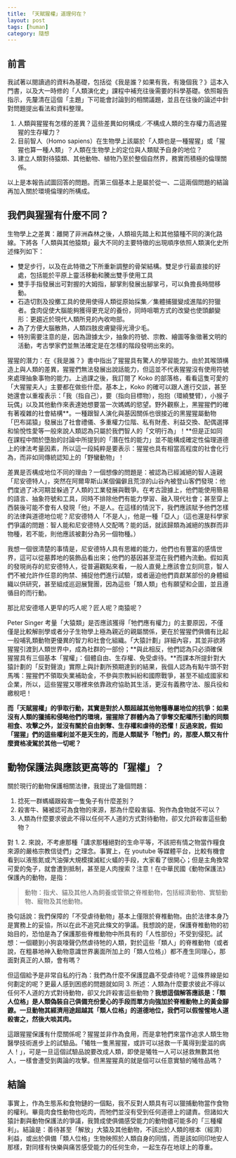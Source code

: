 ```yaml
---
title: 「天賦猩權」道理何在？
layout: post
tags: [human]
category: 隨想
---
```

## 前言
我試著以閱讀過的資料為基礎，包括從《我是誰？如果有我，有幾個我？》這本入門書，以及大一時修的「人類演化史」課程中補充往後需要的科學基礎。依照報告指示，先釐清在這個「主題」下可能會討論到的相關議題，並且在往後的論述中針對問題提出看法和資料整理。

1. 人類與猩猩有怎樣的差異？這些差異如何構成／不構成人類的生存權力高過猩猩的生存權力？
2. 目前智人（Homo sapiens）在生物學上該屬於「人類也是一種猩猩」或「猩猩也算一種人類」？人類在生物學上的定位與人類賦予自身的地位？
3. 建立人類對待猿類、其他動物、植物乃至於整個自然界，務實而積極的倫理關係。

以上是本報告試圖回答的問題。而第三個基本上是屬於從一、二這兩個問題的結論再加入關於環境倫理的所構成。

## 我們與猩猩有什麼不同？
生物學上之差異：離開了非洲森林之後，人類祖先踏上和其他猿種不同的演化路線。下將各「人類與其他猿類」最大不同的主要特徵的出現順序依照人類演化史所述條列如下：

- 雙足步行，以及在此特徵之下所重新調整的骨架結構。雙足步行最直接的好處，包括能於平原上靈活移動和騰出雙手使用工具
- 雙手手指發展出可對握的大姆指，腳掌則發展出腳掌弓，可以負擔長時間移動。
- 石造切割及投擲工具的使用使得人類從原始採集／集體捕獵變成進階的狩獵者。食肉促使大腦能夠獲得更充足的養份，同時咀嚼方式的改變也使頭顱變形：更趨近於現代人類所見的內收吻部。
- 為了方便大腦散熱，人類四肢皮膚變得光滑少毛。
- 特別需要注意的是，因為證據太少，抽象的符號、宗教、繪圖等象徵著文明的活動，考古學家們並無法確定是在怎樣的階段發明出來的。

猩猩的潛力：在《我是誰？》書中指出了猩猩具有驚人的學習能力。由於其喉頭構造上與人類的差異，猩猩們無法發展出說話能力，但這並不代表猩猩沒有使用符號來處理抽象事物的能力。上過課之後，我訂閱了 Koko 的部落格，看看這隻可愛的「大猩猩夫人」主要都在做些什麼。基本上，Koko 的確可以跟人進行交談，甚至她還會以重複表示：「我（指自己），要（指向目標物），抱抱（環繞雙臂），小猴子玩偶」以及其他動作來表達她想要當一次媽媽的慾望。野外觀察上，黑猩猩們的確有著複雜的社會結構**。一種跟智人演化與基因關係也很接近的黑猩猩屬動物「巴布諾猿」發展出了社會禮儀、多重權力位階、私有財產、利益交換、配偶選擇和愉悅性愛等一般來說人類認為只屬於我們智人的「文明行為」！**但是正如同在課程中關於墮胎的討論中所提到的「潛在性的能力」並不能構成確定性倫理道德上的律法考量因素，所以這一段純粹是要表示：猩猩也具有相當高程度的社會化行為，而非如同傳統認知上的「野蠻動物」！

差異是否構成地位不同的理由？一個想像的問題是：被認為已經滅絕的智人遠親「尼安德特人」，突然在阿爾卑斯山某個偏僻且荒涼的山谷內被登山客們發現：他們度過了冰河期並躲過了人類的工業發展與戰爭。在考古證據上，他們能使用簡易的語言、抽象符號和工具，同時不排除他們有能力學習、融入現代社會；甚至穿上西裝後可能不會有人發現「他」不是人。在這樣的情況下，我們應該賦予他們怎樣的法律與道德地位呢？尼安德特人「不是人」，他是一種「亞人」（這也還是科學家們爭議的問題：智人能和尼安德特人交配嗎？能的話，就該歸類為滅絕的族群而非物種，若不能，則他應該被劃分為另一個物種。）

我想一個很清楚的事情是，尼安德特人具有思維的能力，他們也有豐富的感情世界，這可以從墓葬地的裝飾品看出來；他們的基因甚至混在我們體內流動。假如真的發現尚存的尼安德特人，從普遍觀點來看，一般人直覺上應該會立刻同意，智人們不被允許作任意的拘禁、捕捉他們進行試驗，或者逼迫他們貢獻某部份的身體組織以供研究，甚至組成巡迴展覽團，因為這些「類人類」也有願望和企圖，並且遵循目的而行動。

那比尼安德塔人更早的巧人呢？匠人呢？南猿呢？

Peter Singer 考量「大猿類」是否應該獲得「牠們應有權力」的主要原因，不僅僅是比較解剖學或者分子生物學上極為親近的親屬關係，更在於猩猩們俱備有比起一般哺乳類動物更優異的智力和社會化組織。「大猿計劃」詳細內容，其並非欲將猩猩引渡到人類世界中，成為社群的一部份；**與此相反，他們認為只必須確保猩猩具有三個基本「猩權」：個體自由、生存權、免受虐待。**而課本所提針對大猿計劃的「反對聲浪」實際上與計劃所預期達到的結果，我個人認為有點牛頭不對馬嘴：猩猩們不領取失業補助金，不參與宗教糾紛和國際戰爭，甚至不組成國家和企業，所以，這些猩猩又哪裡來依靠政府協助其生活，更沒有義務守法、服兵役和繳稅吧！

**而「天賦猩權」的爭取行動，其實是對於人類超越其他物種專屬地位的抗爭：如果沒有人類的獵捕和侵略他們的環境，猩猩除了群體內為了爭奪交配權所引動的同類相食、攻擊之外，並沒有關於自由剝奪、生存權和虐待的恐懼！反過來說，假如「猩猩」們的這些權利並不是天生的，而是人類賦予「牠們」的，那麼人類又有什麼資格凌駕於其他一切呢？**


## 動物保護法與應該更高等的「猩權」？
關於現行的動物保護相關法律，我提出了幾個問題：

1. 捻死一群螞蟻跟殺害一隻兔子有什麼差別？
2. 殺害牛、豬被認可為食物的來源，那為什麼殺害貓、狗作為食物就不可以？
3. 人類為什麼要求彼此不得以任何不人道的方式對待動物，卻又允許殺害這些動物？

對 1. 2. 來說，不考慮那種「講求那種絕對的生命平等，不該把有情之物當作糧食來源的嚴格宗教信徒們」之理念。事實上，在 youtube 等媒體平台，比較有機會看到以液態氮或汽油彈大規模撲滅紅火蟻的手段，大家看了很開心；但是主角換常可愛的兔子，就會遭到抵制，甚至是人肉搜索？注意！在中華民國《動物保護法》保護內的動物，是指：

> 動物：指犬、貓及其他人為飼養或管領之脊椎動物，包括經濟動物、實驗動物、寵物及其他動物。

換句話說：我們保障的「不受虐待動物」基本上僅限於脊椎動物。由於法律本身乃是實務上的妥協，所以在此不追究此條文的爭議。我想說的是，保護脊椎動物的初始目的，恐怕是為了保護那些脊椎動物中所具有的「人性部份」不受到侵犯。試想：一個聽到小狗哀嚎聲仍然虐待牠的人類，對於這些「類人」的脊椎動物（或者說，在粗暴地神入動物意識世界裏面所加上的「類人位格」）都不產生同理心，那面對真正的人類，會有嗎？

但這個給予是非常自私的行為：我們為什麼不保護昆蟲不受虐待呢？這條界線是如何劃定的呢？更最人感到困惑的問題就如同 3. 所述：人類為什麼要求彼此不得以任何不人道的方式對待動物，卻又允許殺害這些動物？**我想這個解答應該是：「類人位格」是人類偽裝自己俱備充份愛心的手段而單方向強加於脊椎動物上的黃金腳鐐。一旦動物其經濟用途超越其「類人位格」的道德地位，我們可以假惺惺地人道殺害之，然後大啖其肉。**

這跟猩猩保護有什麼關係呢？猩猩並非作為食用，而是拿牠們來當作追求人類生物醫學技術進步上的試驗品。「犧牲一隻黑猩猩，或許可以拯救一千萬得到愛滋的病人！」，可是一旦這個試驗品說要改成人類，即使是犧牲一人可以拯救無數其他人，一樣會遭受到輿論的攻擊。但黑猩猩真的就是個可以任意實驗的犧牲品嗎？

## 結論
事實上，作為生態系和食物鏈的一個點，我不反對人類具有可以獵捕動物當作食物的權利。畢竟肉食性動物也吃肉，而牠們並沒有受到任何道德上的譴責。但諸如大猿計劃與動物保護法的爭議，我贊成使俱備感受能力的動物儘可能多的「三種權利」。結論是：善待甚至「解放」大猿及其他動物，不該出於人類的根本（經濟）利益，或出於俱備「類人位格」生物映照於人類自身的同情，而是該如同印地安人那樣，對同樣有快樂與痛苦感受能力的任何生命，一起生存在地球上的尊重。

